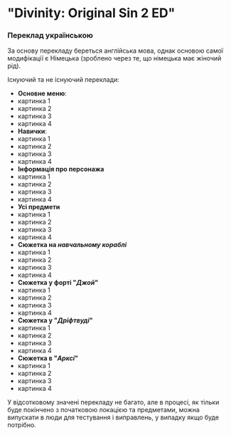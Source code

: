 # "**Divinity: Original Sin 2 ED**"
### Переклад українською

За основу перекладу береться англійська мова, однак основою самої модифікації є Німецька (зроблено через те, що німецька має жіночий рід).

Існуючий та не існуючий переклади:
- **Основне меню**:
 - картинка 1
 - картинка 2
 - картинка 3
 - картинка 4
- **Навички**:
 - картинка 1
 - картинка 2
 - картинка 3
 - картинка 4
- **Інформація про персонажа**
 - картинка 1
 - картинка 2
 - картинка 3
 - картинка 4
- **Усі предмети**
 - картинка 1
 - картинка 2
 - картинка 3
 - картинка 4
- **Сюжетка на _навчальному кораблі_**
 - картинка 1
 - картинка 2
 - картинка 3
 - картинка 4
- **Сюжетка у форті "_Джой_"**
 - картинка 1
 - картинка 2
 - картинка 3
 - картинка 4
- **Сюжетка у "_Дріфтвуді_"**
 - картинка 1
 - картинка 2
 - картинка 3
 - картинка 4
- **Сюжетка в "_Арксі_"**
 - картинка 1
 - картинка 2
 - картинка 3
 - картинка 4

У відсотковому значені перекладу не багато, але в процесі, як тільки буде покінчено з початковою локацією та предметами, можна випускати в люди для тестування і виправлень, у випадку якщо буде потрібно.